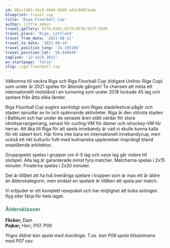 ```yaml
---
id: 89cc1d83-3bc9-484d-8648-a43c940f1ede
blueprint: travel_cup
title: 'Riga Floorball Cup'
author: little_admin
travel_gallery: 9276;9281;9279;9278;9277;9280
travel_place: 'Riga, Lettland'
travel_from_date: '2021-08-12'
travel_to_date: '2021-08-14'
travel_position_long: '24.105186'
travel_position_lat: '56.949649'
tagline: '12-14/8 2021'
on_startpage: 'false'
slug: riga-floorball-cup
---
```

<p>Välkomna till vackra Riga och Riga Floorball Cup (tidigare Unihoc Riga Cup) som under år 2021 spelas för åttonde gången! Ta chansen att möta ett internationellt motstånd i en turnering som under 2018 lockade 45 lag och spelare från åtta olika länder.</p>
<p>Riga Floorball Cup avgörs samtidigt som Rigas stadsfestival pågår och staden sprudlar av liv och spännande aktiviteter. Riga är den största staden i Baltikum och har under de senaste åren stått värdar för stora idrottsarrangemang, senast för curling-VM för damer och ishockey-VM för herrar. Att åka till Riga för att spela innebandy är vad vi skulle kunna kalla för ett säkert kort. Här finns inte bara en internationell innebandycup, men också ett rikt kulturliv fullt med kulinariska upplevelser insprängt bland enastående arkitektur.</p>
<p>Gruppspelet spelas i grupper om 4-5 lag och varje lag går vidare till slutspel. Alla lag är garanterade minst fyra matcher. Matcherna spelas i 2x15 minuter. Finalerna spelas i 2x20 minuter.</p>
<p>Det är tillåtet att ha två överåriga spelare i truppen som är max ett år äldre än ålderskategorin, men endast en spelare är tillåten att spela per match.</p>
<p>Vi erbjuder er ett komplett resepaket och har möjlighet att boka antingen flyg eller färja för hela laget.</p>
<h3><span style="color: #4a8a7b;">Åldersklasser</span></h3>
<p><strong>Flickor;</strong> Dam<br />
<strong>Pojkar;</strong> Herr, P07, P09</p>
<p><em>Yngre åldrar kan spela med överåriga. T.ex. kan P08 spela tillsammans med P07 osv.</em></p>

